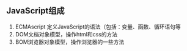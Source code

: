## JavaScript组成

1. ECMAscript 定义JavaScript的语法（包括：变量、函数、循环语句等
2. DOM文档对象模型，操作html和css的方法
3. BOM浏览器对象模型，操作浏览器的一些方法



